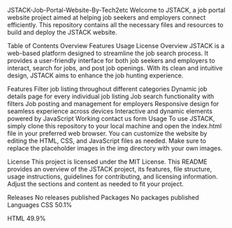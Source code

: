 JSTACK-Job-Portal-Website-By-Tech2etc 
Welcome to JSTACK, a job portal website project aimed at helping job seekers and employers connect efficiently. This repository contains all the necessary files and resources to build and deploy the JSTACK website.

Table of Contents
Overview
Features
Usage
License
Overview
JSTACK is a web-based platform designed to streamline the job search process. It provides a user-friendly interface for both job seekers and employers to interact, search for jobs, and post job openings. With its clean and intuitive design, JSTACK aims to enhance the job hunting experience.

Features
Filter job listing throughout different categories
Dynamic job details page for every individual job listing
Job search functionality with filters
Job posting and management for employers
Responsive design for seamless experience across devices
Interactive and dynamic elements powered by JavaScript
Working contact us form
Usage
To use JSTACK, simply clone this repository to your local machine and open the index.html file in your preferred web browser. You can customize the website by editing the HTML, CSS, and JavaScript files as needed. Make sure to replace the placeholder images in the img directory with your own images.

License
This project is licensed under the MIT License. This README provides an overview of the JSTACK project, its features, file structure, usage instructions, guidelines for contributing, and licensing information. Adjust the sections and content as needed to fit your project.

Releases
No releases published
Packages
No packages published
Languages
CSS
50.1%
 
HTML
49.9%